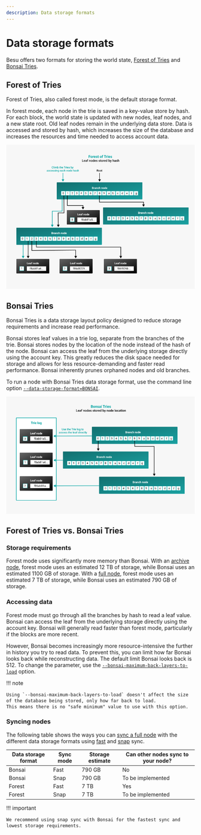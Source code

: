 ```yaml
---
description: Data storage formats
---
```


# Data storage formats

Besu offers two formats for storing the world state, [Forest of Tries](#forest-of-tries) and [Bonsai Tries](#bonsai-tries).

## Forest of Tries

Forest of Tries, also called forest mode, is the default storage format.

In forest mode, each node in the trie is saved in a key-value store by hash. For each block, the world state is updated
with new nodes, leaf nodes, and a new state root. Old leaf nodes remain in the underlying data store. Data is accessed
and stored by hash, which increases the size of the database and increases the resources and time needed to access account data.

![forest_of_tries](../../images/forest_of_tries.png)

## Bonsai Tries

Bonsai Tries is a data storage layout policy designed to reduce storage requirements and increase
read performance.

Bonsai stores leaf values in a trie log, separate from the branches of the trie. Bonsai stores nodes by the
location of the node instead of the hash of the node. Bonsai can access the leaf from the underlying storage directly using the
account key. This greatly reduces the disk space needed for storage and allows for less resource-demanding
and faster read performance. Bonsai inherently prunes orphaned nodes and old branches.

To run a node with Bonsai Tries data storage format, use the command line option
[`--data-storage-format=BONSAI`](../reference/cli/options.md#data-storage-format).

![Bonsai_tries](../../images/Bonsai_tries.png)

## Forest of Tries vs. Bonsai Tries

### Storage requirements

Forest mode uses significantly more memory than Bonsai.
With an [archive node](../how-to/connect/sync-node.md#run-an-archive-node), forest mode uses an estimated 12 TB of
storage, while Bonsai uses an estimated 1100 GB of storage.
With a [full node](../how-to/connect/sync-node.md#run-a-full-node), forest mode uses an estimated 7 TB of storage,
while Bonsai uses an estimated 790 GB of storage.

### Accessing data

Forest mode must go through all the branches by hash to read a leaf value. Bonsai can access the leaf from the
underlying storage directly using the account key. Bonsai will generally read faster than forest mode,
particularly if the blocks are more recent.

However, Bonsai becomes increasingly more resource-intensive the further in history you try to read data.
To prevent this, you can limit how far Bonsai looks back while reconstructing data.
The default limit Bonsai looks back is 512. To change the parameter, use the
[`--bonsai-maximum-back-layers-to-load`](../reference/cli/options.md#bonsai-maximum-back-layers-to-load) option.

!!! note

    Using `--bonsai-maximum-back-layers-to-load` doesn't affect the size of the database being stored, only how far back to load.
    This means there is no "safe minimum" value to use with this option.

### Syncing nodes

The following table shows the ways you can [sync a full node](../how-to/connect/sync-node.md#run-a-full-node) with the different data
storage formats using [fast](../how-to/connect/sync-node.md#fast-synchronization) and [snap](../how-to/connect/sync-node.md#snap-synchronization) sync.

| Data storage format | Sync mode | Storage estimate | Can other nodes sync to your node? |
|---------------------|-----------|------------------|------------------------------------|
| Bonsai              | Fast      | 790 GB           | No                                 |
| Bonsai              | Snap      | 790 GB           | To be implemented                  |
| Forest              | Fast      | 7 TB             | Yes                                |
| Forest              | Snap      | 7 TB             | To be implemented                  |

!!! important

    We recommend using snap sync with Bonsai for the fastest sync and lowest storage requirements.
